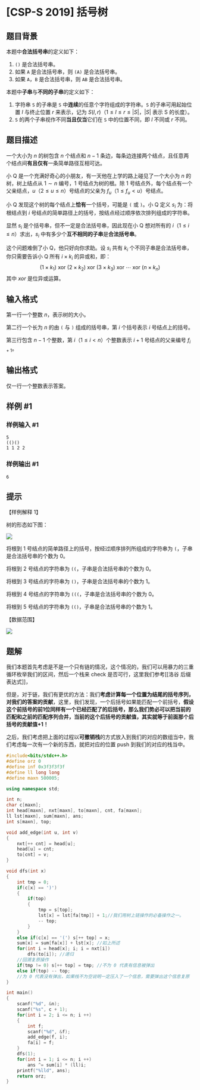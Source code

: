 # [CSP-S 2019] 括号树

## 题目背景

本题中**合法括号串**的定义如下：
1.	`()` 是合法括号串。
2.	如果 `A` 是合法括号串，则 `(A)` 是合法括号串。
3.	如果 `A`，`B` 是合法括号串，则 `AB` 是合法括号串。

本题中**子串**与**不同的子串**的定义如下：
1.	字符串 `S` 的子串是 `S` 中**连续**的任意个字符组成的字符串。`S` 的子串可用起始位置 $l$ 与终止位置 $r$ 来表示，记为 $S (l, r)$（$1 \leq l \leq r \leq |S |$，$|S |$ 表示 S 的长度）。
2.	`S` 的两个子串视作不同**当且仅当**它们在 `S` 中的位置不同，即 $l$ 不同或 $r$ 不同。

## 题目描述

一个大小为 $n$ 的树包含 $n$ 个结点和 $n - 1$ 条边，每条边连接两个结点，且任意两个结点间**有且仅有**一条简单路径互相可达。

小 Q 是一个充满好奇心的小朋友，有一天他在上学的路上碰见了一个大小为 $n$ 的树，树上结点从 $1 \sim n$ 编号，$1$ 号结点为树的根。除 $1$ 号结点外，每个结点有一个父亲结点，$u$（$2 \leq u \leq n$）号结点的父亲为 $f_u$（$1 ≤ f_u < u$）号结点。

小 Q 发现这个树的每个结点上**恰有**一个括号，可能是 `(` 或 `)`。小 Q 定义 $s_i$ 为：将根结点到 $i$ 号结点的简单路径上的括号，按结点经过顺序依次排列组成的字符串。
 
显然 $s_i$ 是个括号串，但不一定是合法括号串，因此现在小 Q 想对所有的 $i$（$1\leq i\leq n$）求出，$s_i$ 中有多少个**互不相同的子串**是**合法括号串**。
 
这个问题难倒了小 Q，他只好向你求助。设 $s_i$ 共有 $k_i$ 个不同子串是合法括号串，你只需要告诉小 Q 所有 $i \times k_i$ 的异或和，即：
$$ (1 \times k_1)\ \text{xor}\ (2 \times k_2)\ \text{xor}\ (3 \times k_3)\ \text{xor}\ \cdots\ \text{xor}\ (n \times k_n) $$
其中 $xor$ 是位异或运算。

## 输入格式

第一行一个整数 $n$，表示树的大小。

第二行一个长为 $n$ 的由 `(` 与 `)` 组成的括号串，第 $i$ 个括号表示 $i$ 号结点上的括号。

第三行包含 $n − 1$ 个整数，第 $i$（$1 \leq i \lt n$）个整数表示 $i + 1$ 号结点的父亲编号 $f_{i+1}$。

## 输出格式

仅一行一个整数表示答案。

## 样例 #1

### 样例输入 #1

```
5
(()()
1 1 2 2
```

### 样例输出 #1

```
6
```

## 提示

【样例解释 1】

树的形态如下图：

![](https://cdn.luogu.com.cn/upload/image_hosting/10z2scex.png)

将根到 1 号结点的简单路径上的括号，按经过顺序排列所组成的字符串为 `(`，子串是合法括号串的个数为 $0$。

将根到 2 号结点的字符串为 `((`，子串是合法括号串的个数为 $0$。

将根到 3 号结点的字符串为 `()`，子串是合法括号串的个数为 $1$。

将根到 4 号结点的字符串为 `(((`，子串是合法括号串的个数为 $0$。

将根到 5 号结点的字符串为 `(()`，子串是合法括号串的个数为 $1$。

【数据范围】

![](https://cdn.luogu.com.cn/upload/image_hosting/1k6fabxr.png)


## 题解
我们本题首先考虑是不是一个只有链的情况，这个情况的，我们可以用暴力的三重循环枚举我们的区间，然后一个栈来 check 是否可行，这里我们参考[[洛谷 后缀表达式]]，

但是，对于链，我们有更优的方法：我们**考虑计算每一个位置为结尾的括号序列，对我们的答案的贡献**，这里，我们发现，一个后括号如果能匹配一个前括号，**假设这个前括号的前1位同样有一个已经匹配了的后括号，那么我们势必可以把当前的匹配和之前的匹配序列合并，当前的这个后括号的贡献值，其实就等于前面那个后括号的贡献值+1！**

之后，我们考虑把上面的过程以**可撤销栈**的方式放入到我们的对应的数组当中，我们考虑每一次有一个新的东西，就把对应的位置 push 到我们的对应的栈当中。
```cpp
#include<bits/stdc++.h>
#define orz 0
#define inf 0x3f3f3f3f
#define ll long long
#define maxn 500005;

using namespace std;

int n;
char c[maxn];
int head[maxn], nxt[maxn], to[maxn], cnt, fa[maxn];
ll lst[maxn], sum[maxn], ans;
int s[maxn], top;

void add_edge(int u, int v)
{
	nxt[++ cnt] = head[u];
	head[u] = cnt;
	to[cnt] = v;
}

void dfs(int x)
{
	int tmp = 0;
	if(c[x] == ')')
	{
		if(top)
		{
			tmp = s[top];
			lst[x] = lst[fa[tmp]] + 1;//我们用树上链操作的必备操作之一。
			-- top; 
		}
	}
	else if(c[x] == '(') s[++ top] = x; 
	sum[x] = sum[fa[x]] + lst[x]; //如上所述 
	for(int i = head[x]; i; i = nxt[i])
		dfs(to[i]); //递归 
	//回溯复原操作
	if(tmp != 0) s[++ top] = tmp; //不为 0 代表有信息被弹出 
	else if(top) -- top; 
	//为 0 代表没有弹出，如果栈不为空说明一定压入了一个信息，需要弹出这个信息复原 
}

int main()
{
	scanf("%d", &n);
	scanf("%s", c + 1);
	for(int i = 2; i <= n; i ++)
	{
		int f;
		scanf("%d", &f);
		add_edge(f, i);
		fa[i] = f;
	}
	dfs(1);
	for(int i = 1; i <= n; i ++)
		ans ^= sum[i] * (ll)i;
	printf("%lld", ans);
	return orz;
}
```